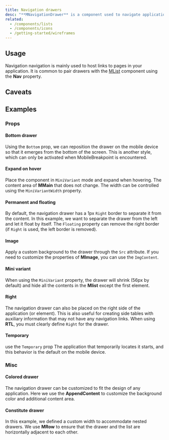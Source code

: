 ```yaml
---
title: Navigation drawers
desc: "**MNavigationDrawer** is a component used to navigate applications. It is usually wrapped and used in the **MCard** element."
related:
  - /components/lists
  - /components/icons
  - /getting-started/wireframes
---
```


## Usage

Navigation navigation is mainly used to host links to pages in your application. It is common to pair drawers with
the [MList](/components/lists) component using the **Nav** property.

<navigation-drawers-usage></navigation-drawers-usage>

## Caveats

<app-alerts type="error" content="If you are using **MNavigationDrawer** with **App** property enabled, you don't need to use `Absolute` prop as in examples."></app-alerts>

<app-alerts type="info" content="The `ExpandOnHover` prop does not alter the content area of **MMain**. To have content area respond to `ExpandOnHover`, bind `OnMiniVariantUpdate` to a data prop."></app-alerts>

## Examples

### Props

#### Bottom drawer

Using the `Bottom` prop, we can reposition the drawer on the mobile device so that it emerges from the bottom of the screen. This is another style, which can only be activated when MobileBreakpoint is encountered.

<masa-example file="Examples.components.navigation_drawers.Bottom"></masa-example>

#### Expand on hover

Place the component in `MiniVariant` mode and expand when hovering. The content area of **MMain** that does not change.
The width can be controlled using the `MiniVariantWidth` property.

<masa-example file="Examples.components.navigation_drawers.ExpandOnHover"></masa-example>

#### Permanent and floating

By default, the navigation drawer has a 1px `Right` border to separate it from the content. In this example, we want to
separate the drawer from the left and let it float by itself. The `Floating` property can remove the right border (if
`Right` is used, the left border is removed).

<masa-example file="Examples.components.navigation_drawers.Floating"></masa-example>

#### Image

Apply a custom background to the drawer through the `Src` attribute. If you need to customize the properties
of **MImage**, you can use the `ImgContent`.

<masa-example file="Examples.components.navigation_drawers.Image"></masa-example>

#### Mini variant

When using the `MiniVariant` property, the drawer will shrink (56px by default) and hide all the contents in the **Mlist**
except the first element.

<masa-example file="Examples.components.navigation_drawers.Mini"></masa-example>

#### Right

The navigation drawer can also be placed on the right side of the application (or element). This is also useful for
creating side tables with auxiliary information that may not have any navigation links. When using **RTL**, you must clearly
define `Right` for the drawer.

<masa-example file="Examples.components.navigation_drawers.Right"></masa-example>

#### Temporary

use the `Temporary` prop The application that temporarily locates it starts, and this behavior is the default on the mobile device.

<masa-example file="Examples.components.navigation_drawers.Temporary"></masa-example>

### Misc

#### Colored drawer

The navigation drawer can be customized to fit the design of any application. Here we use the **AppendContent** to customize
the background color and additional content area.

<masa-example file="Examples.components.navigation_drawers.Color"></masa-example>

#### Constitute drawer

In this example, we defined a custom width to accommodate nested drawers. We use **MRow** to ensure that the drawer and
the list are horizontally adjacent to each other.

<masa-example file="Examples.components.navigation_drawers.Constitute"></masa-example>